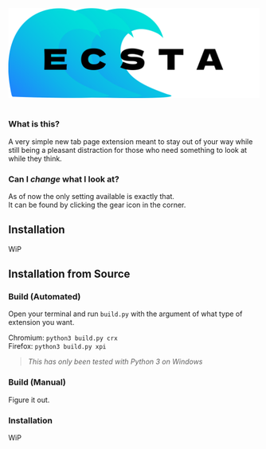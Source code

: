 <p align="center">
    <picture>
        <source media="(prefers-color-scheme: dark)" srcset="./ecstasea-dark.svg">
        <img alt="Ecsta logo" src="./ecstasea-light.svg">
    </picture> 
</p>
<h1></h1>

### What is this?
A very simple new tab page extension meant to stay out of your way while still being a pleasant distraction for those who need something to look at while they think.

### Can I *change* what I look at?
As of now the only setting available is exactly that.   
It can be found by clicking the gear icon in the corner.

## Installation
WiP

## Installation from Source
### Build (Automated)
Open your terminal and run `build.py` with the argument of what type of extension you want.

Chromium: `python3 build.py crx`    
Firefox: `python3 build.py xpi` 

> *This has only been tested with Python 3 on Windows*

### Build (Manual)
Figure it out.

### Installation
WiP
